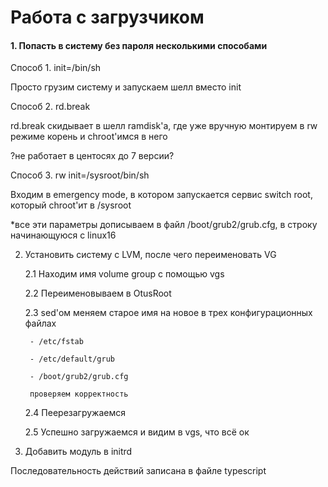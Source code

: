 <h1><b>Работа с загрузчиком</b></h1>
<h4>1. Попасть в систему без пароля несколькими способами</h4>

Способ 1. init=/bin/sh

Просто грузим систему и запускаем шелл вместо init


Способ 2. rd.break

rd.break скидывает в шелл ramdisk'а, где уже вручную монтируем в rw режиме корень и chroot'имся в него 

?не работает в центосях до 7 версии?


Способ 3. rw init=/sysroot/bin/sh

Входим в emergency mode, в котором запускается сервис switch root, который chroot'ит в /sysroot

*все эти параметры дописываем в файл /boot/grub2/grub.cfg, в строку начинающуюся с linux16



2. Установить систему с LVM, после чего переименовать VG

    2.1 Находим имя volume group с помощью vgs

    2.2 Переименовываем в OtusRoot

    2.3 sed'ом меняем старое имя на новое в трех конфигурационных файлах

        - /etc/fstab

        - /etc/default/grub

        - /boot/grub2/grub.cfg

        проверяем корректность

    2.4 Пеерезагружаемся

    2.5 Успешно загружаемся и видим в vgs, что всё ок


3. Добавить модуль в initrd


Последовательность действий записана в файле typescript